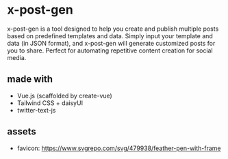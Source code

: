 # x-post-gen

x-post-gen is a tool designed to help you create and publish multiple posts based on predefined templates and data. Simply input your template and data (in JSON format), and x-post-gen will generate customized posts for you to share. Perfect for automating repetitive content creation for social media.

## made with

- Vue.js (scaffolded by create-vue)
- Tailwind CSS + daisyUI
- twitter-text-js

## assets

- favicon: https://www.svgrepo.com/svg/479938/feather-pen-with-frame
